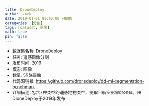 ```yaml
---
title: DroneDeploy
author: Zack
date: 2019-01-01 00:00:00 +0800
categories: [分割]
tags: [dataset, 图像]
math: true
pin: false
---
```

- 数据集名称: [DroneDeploy](https://github.com/dronedeploy/dd-ml-segmentation-benchmark)
- 任务: 遥感图像分割
- 发布时间: 2019
- 模态: 图像
- 数量: 55张图像
- 代码源链接: https://github.com/dronedeploy/dd-ml-segmentation-benchmark
- 详细描述: 包含7种类型的遥感地物类型，提取自航空影像drones，由DroneDeploy于2019年发布
